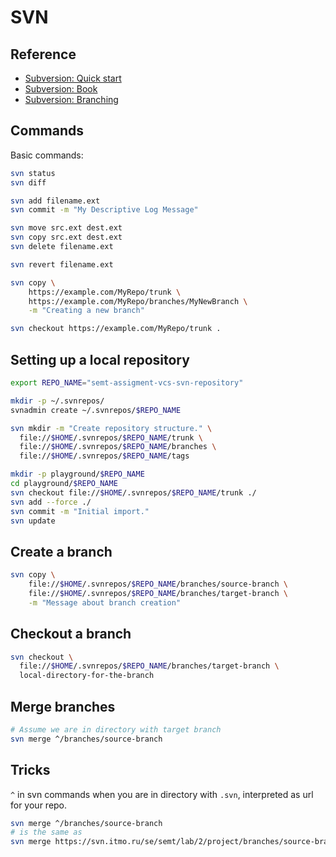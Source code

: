 # SVN

## Reference

- [Subversion: Quick start](https://subversion.apache.org/quick-start)
- [Subversion: Book](https://svnbook.red-bean.com/nightly/en/svn.content.html)
- [Subversion: Branching](https://svnbook.red-bean.com/nightly/en/svn.branchmerge.html)

## Commands

Basic commands:

```bash
svn status
svn diff

svn add filename.ext
svn commit -m "My Descriptive Log Message"

svn move src.ext dest.ext
svn copy src.ext dest.ext
svn delete filename.ext

svn revert filename.ext

svn copy \
    https://example.com/MyRepo/trunk \
    https://example.com/MyRepo/branches/MyNewBranch \
    -m "Creating a new branch"

svn checkout https://example.com/MyRepo/trunk .
```

## Setting up a local repository

```bash
export REPO_NAME="semt-assigment-vcs-svn-repository"

mkdir -p ~/.svnrepos/
svnadmin create ~/.svnrepos/$REPO_NAME

svn mkdir -m "Create repository structure." \
  file://$HOME/.svnrepos/$REPO_NAME/trunk \
  file://$HOME/.svnrepos/$REPO_NAME/branches \
  file://$HOME/.svnrepos/$REPO_NAME/tags

mkdir -p playground/$REPO_NAME
cd playground/$REPO_NAME
svn checkout file://$HOME/.svnrepos/$REPO_NAME/trunk ./
svn add --force ./
svn commit -m "Initial import."
svn update
```

## Create a branch

```bash
svn copy \
    file://$HOME/.svnrepos/$REPO_NAME/branches/source-branch \
    file://$HOME/.svnrepos/$REPO_NAME/branches/target-branch \
    -m "Message about branch creation"
```

## Checkout a branch

```bash
svn checkout \
  file://$HOME/.svnrepos/$REPO_NAME/branches/target-branch \
  local-directory-for-the-branch
```

## Merge branches

```bash
# Assume we are in directory with target branch
svn merge ^/branches/source-branch
```

## Tricks

`^` in svn commands when you are in directory with `.svn`,
interpreted as url for your repo.

```bash
svn merge ^/branches/source-branch
# is the same as
svn merge https://svn.itmo.ru/se/semt/lab/2/project/branches/source-branch
```
